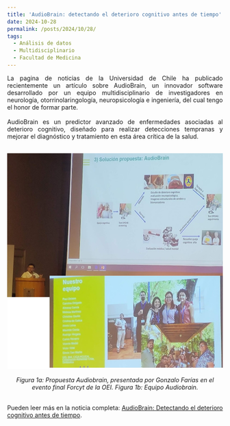 ```yaml
---
title: 'AudioBrain: detectando el deterioro cognitivo antes de tiempo'
date: 2024-10-28
permalink: /posts/2024/10/28/
tags:
  - Análisis de datos
  - Multidisciplinario
  - Facultad de Medicina
---
```

<div style="text-align: justify;">La pagina de noticias de la Universidad de Chile ha publicado recientemente un artículo sobre AudioBrain, un innovador software desarrollado por un equipo multidisciplinario de investigadores en neurología, otorrinolaringología, neuropsicología e ingeniería, del cual tengo el honor de formar parte.</div>
<br>
<div style="text-align: justify;">AudioBrain es un predictor avanzado de enfermedades asociadas al deterioro cognitivo, diseñado para realizar detecciones tempranas y mejorar el diagnóstico y tratamiento en esta área crítica de la salud.</div>
<br>


<p align="center">
  <p align="center">
  <img src="/files/audiobrain_2023.jpg" alt="Propuesta Audiobrain.">
</p>
<p align="center">
  <em>Figura 1a: Propuesta Audiobrain, presentada por Gonzalo Farías en el evento final Forcyt de la OEI. Figura 1b: Equipo Audiobrain.</em>
</p>
<br>
<div style="text-align: justify;">Pueden leer más en la noticia completa: <a href="https://medicina.uchile.cl/noticias/221817/audiobrain-detectando-el-deterioro-cognitivo-antes-de-tiempo" target="_blank">AudioBrain: Detectando el deterioro cognitivo antes de tiempo</a>.</div>

